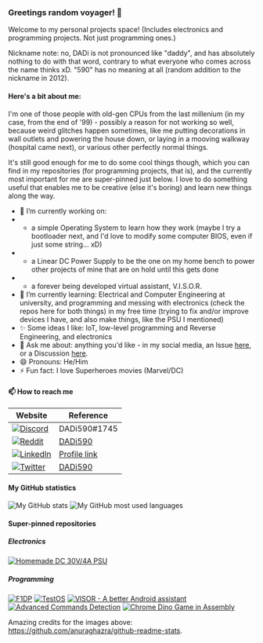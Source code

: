 ### Greetings random voyager! 👋

Welcome to my personal projects space! (Includes electronics and programming projects. Not just programming ones.)

Nickname note: no, DADi is not pronounced like "daddy", and has absolutely nothing to do with that word, contrary to what everyone who comes across the name thinks xD. "590" has no meaning at all (random addition to the nickname in 2012).

#### Here's a bit about me:

I'm one of those people with old-gen CPUs from the last millenium (in my case, from the end of '99) - possibly a reason for not working so well, because weird glitches happen sometimes, like me putting decorations in wall outlets and powering the house down, or laying in a mooving walkway (hospital came next), or various other perfectly normal things.

It's still good enough for me to do some cool things though, which you can find in my repositories (for programming projects, that is), and the currently most important for me are super-pinned just below. I love to do something useful that enables me to be creative (else it's boring) and learn new things along the way.

- 🔭 I’m currently working on:
- - a simple Operating System to learn how they work (maybe I try a bootloader next, and I'd love to modify some computer BIOS, even if just some string... xD)
- - a Linear DC Power Supply to be the one on my home bench to power other projects of mine that are on hold until this gets done
- - a forever being developed virtual assistant, V.I.S.O.R.
- 🌱 I’m currently learning: Electrical and Computer Engineering at university, and programming and messing with electronics (check the repos here for both things) in my free time (trying to fix and/or improve devices I have, and also make things, like the PSU I mentioned)
- ✨ Some ideas I like: IoT, low-level programming and Reverse Engineering, and electronics
- 💬 Ask me about: anything you'd like - in my social media, an Issue [here](https://github.com/DADi590/DADi590/issues), or a Discussion [here](https://github.com/DADi590/DADi590/discussions).
- 😄 Pronouns: He/Him
- ⚡ Fun fact: I love Superheroes movies (Marvel/DC)
<!--- 👯 I’m looking to collaborate on: ...
- 🤔 I’m looking for help with: ...-->

#### 📫 How to reach me

| Website     | Reference
|-------------|----------
| [![Discord](https://img.shields.io/badge/Discord-7289DA?style=for-the-badge&logo=discord&logoColor=white)](https://discord.com)        | DADi590#1745
| [![Reddit](https://img.shields.io/badge/Reddit-FF4500?style=for-the-badge&logo=reddit&logoColor=white)](https://reddit.com)            | [DADi590](https://www.reddit.com/user/DADi590)
| [![LinkedIn](https://img.shields.io/badge/LinkedIn-0077B5?style=for-the-badge&logo=linkedin&logoColor=white)](https://linkedin.com)    | [Profile link](https://www.linkedin.com/in/eduardo-david-590)
| [![Twitter](https://img.shields.io/badge/Twitter-1DA1F2?style=for-the-badge&logo=twitter&logoColor=white)](https://twitter.com)        | [DADi590](https://twitter.com/DADi590)

#### My GitHub statistics

![My GitHub stats](https://github-readme-stats.vercel.app/api?username=DADi590&show_icons=true&include_all_commits=true&theme=darcula)
![My GitHub most used languages](https://github-readme-stats.vercel.app/api/top-langs/?username=DADi590&langs_count=10&layout=compact&theme=darcula)

#### Super-pinned repositories
##### Electronics
[![Homemade DC 30V/4A PSU](https://github-readme-stats.vercel.app/api/pin/?theme=darcula&username=DADi590&repo=Homemade-DC-PSU)](https://github.com/DADi590/Homemade-DC-PSU)

##### Programming
[![F1DP](https://github-readme-stats.vercel.app/api/pin/?theme=darcula&username=DADi590&repo=F1DP)](https://github.com/DADi590/F1DP)
[![TestOS](https://github-readme-stats.vercel.app/api/pin/?theme=darcula&username=DADi590&repo=TestOS)](https://github.com/DADi590/TestOS)
[![VISOR - A better Android assistant](https://github-readme-stats.vercel.app/api/pin/?theme=darcula&username=DADi590&repo=V.I.S.O.R.---A-real-assistant--Android-Client)](https://github.com/DADi590/V.I.S.O.R.---A-real-assistant--Android-Client)
[![Advanced Commands Detection](https://github-readme-stats.vercel.app/api/pin/?theme=darcula&username=DADi590&repo=Advanced-Commands-Detection)](https://github.com/DADi590/Advanced-Commands-Detection)
[![Chrome Dino Game in Assembly](https://github-readme-stats.vercel.app/api/pin/?theme=darcula&username=DADi590&repo=Chrome-Dino-Game-in-Assembly)](https://github.com/DADi590/Chrome-Dino-Game-in-Assembly)

Amazing credits for the images above: https://github.com/anuraghazra/github-readme-stats.

